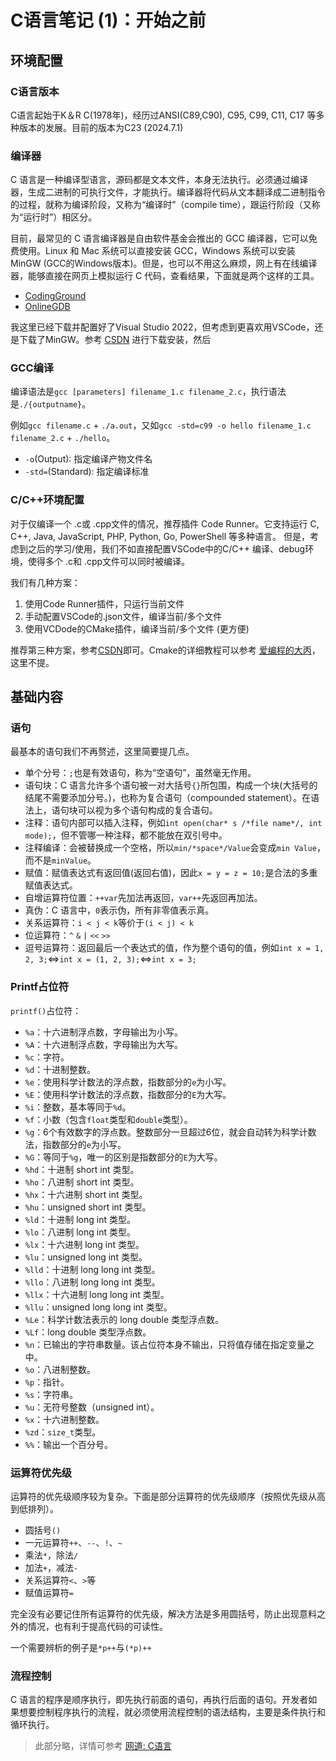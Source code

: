 # C语言笔记 (1)：开始之前

## 环境配置

### C语言版本

C语言起始于K＆R C(1978年)，经历过ANSI(C89,C90), C95, C99, C11, C17 等多种版本的发展。目前的版本为C23 (2024.7.1)


### 编译器

C 语言是一种编译型语言，源码都是文本文件，本身无法执行。必须通过编译器，生成二进制的可执行文件，才能执行。编译器将代码从文本翻译成二进制指令的过程，就称为编译阶段，又称为“编译时”（compile time），跟运行阶段（又称为“运行时”）相区分。

目前，最常见的 C 语言编译器是自由软件基金会推出的 GCC 编译器，它可以免费使用。Linux 和 Mac 系统可以直接安装 GCC，Windows 系统可以安装 MinGW (GCC的Windows版本)。但是，也可以不用这么麻烦，网上有在线编译器，能够直接在网页上模拟运行 C 代码，查看结果，下面就是两个这样的工具。

- [CodingGround](https://tutorialspoint.com/compile_c_online.php)
- [OnlineGDB](https://onlinegdb.com/online_c_compiler)

我这里已经下载并配置好了Visual Studio 2022，但考虑到更喜欢用VSCode，还是下载了MinGW。参考 [CSDN](https://blog.csdn.net/su272009/article/details/138245549) 进行下载安装，然后

### GCC编译

编译语法是`gcc [parameters] filename_1.c filename_2.c`，执行语法是`./{outputname}`。

例如`gcc filename.c` + `./a.out`，又如`gcc -std=c99 -o hello filename_1.c filename_2.c` + `./hello`。

- `-o`(Output): 指定编译产物文件名
- `-std=`(Standard): 指定编译标准

### C/C++环境配置

对于仅编译一个 .c或 .cpp文件的情况，推荐插件 Code Runner。它支持运行 C, C++, Java, JavaScript, PHP, Python, Go, PowerShell 等多种语言。
但是，考虑到之后的学习/使用，我们不如直接配置VSCode中的C/C++ 编译、debug环境，使得多个 .c和 .cpp文件可以同时被编译。

我们有几种方案：

1. 使用Code Runner插件，只运行当前文件
2. 手动配置VSCode的.json文件，编译当前/多个文件
3. 使用VCDode的CMake插件，编译当前/多个文件 (更方便)

推荐第三种方案，参考[CSDN](https://blog.csdn.net/m0_50866704/article/details/137509106)即可。Cmake的详细教程可以参考 [爱编程的大丙](https://subingwen.cn/cmake/CMake-primer/?highlight=cmake)，这里不提。

## 基础内容

### 语句

最基本的语句我们不再赘述，这里简要提几点。

- 单个分号：`;`也是有效语句，称为“空语句”，虽然毫无作用。
- 语句块：C 语言允许多个语句被一对大括号`{}`所包围，构成一个块(大括号的结尾不需要添加分号。)，也称为复合语句（compounded statement）。在语法上，语句块可以视为多个语句构成的复合语句。
- 注释：语句内部可以插入注释，例如`int open(char* s /*file name*/, int mode);`，但不管哪一种注释，都不能放在双引号中。
- 注释编译：会被替换成一个空格，所以`min/*space*/Value`会变成`min Value`，而不是`minValue`。
- 赋值：赋值表达式有返回值(返回右值)，因此`x = y = z = 10;`是合法的多重赋值表达式。
- 自增运算符位置：`++var`先加法再返回，`var++`先返回再加法。
- 真伪：C 语言中，`0`表示伪，所有非零值表示真。
- 关系运算符：`i < j < k`等价于`(i < j) < k`
- 位运算符：`^` `&` `|` `<<` `>>`
- 逗号运算符：返回最后一个表达式的值，作为整个语句的值，例如`int x = 1, 2, 3;`$\Longleftrightarrow$`int x = (1, 2, 3);`$\Longleftrightarrow$`int x = 3;`

### Printf占位符

`printf()`占位符：

- `%a`：十六进制浮点数，字母输出为小写。
- `%A`：十六进制浮点数，字母输出为大写。
- `%c`：字符。
- `%d`：十进制整数。
- `%e`：使用科学计数法的浮点数，指数部分的`e`为小写。
- `%E`：使用科学计数法的浮点数，指数部分的`E`为大写。
- `%i`：整数，基本等同于`%d`。
- `%f`：小数（包含`float`类型和`double`类型）。
- `%g`：6个有效数字的浮点数。整数部分一旦超过6位，就会自动转为科学计数法，指数部分的`e`为小写。
- `%G`：等同于`%g`，唯一的区别是指数部分的`E`为大写。
- `%hd`：十进制 short int 类型。
- `%ho`：八进制 short int 类型。
- `%hx`：十六进制 short int 类型。
- `%hu`：unsigned short int 类型。
- `%ld`：十进制 long int 类型。
- `%lo`：八进制 long int 类型。
- `%lx`：十六进制 long int 类型。
- `%lu`：unsigned long int 类型。
- `%lld`：十进制 long long int 类型。
- `%llo`：八进制 long long int 类型。
- `%llx`：十六进制 long long int 类型。
- `%llu`：unsigned long long int 类型。
- `%Le`：科学计数法表示的 long double 类型浮点数。
- `%Lf`：long double 类型浮点数。
- `%n`：已输出的字符串数量。该占位符本身不输出，只将值存储在指定变量之中。
- `%o`：八进制整数。
- `%p`：指针。
- `%s`：字符串。
- `%u`：无符号整数（unsigned int）。
- `%x`：十六进制整数。
- `%zd`：`size_t`类型。
- `%%`：输出一个百分号。

### 运算符优先级

运算符的优先级顺序较为复杂。下面是部分运算符的优先级顺序（按照优先级从高到低排列）。

- 圆括号`()`
- 一元运算符`++`、`--`、`!`、`~`
- 乘法`*`，除法`/`
- 加法`+`，减法`-`
- 关系运算符`<`、`>`等
- 赋值运算符`=`

完全没有必要记住所有运算符的优先级，解决方法是多用圆括号，防止出现意料之外的情况，也有利于提高代码的可读性。

一个需要辨析的例子是`*p++`与`(*p)++`


### 流程控制

C 语言的程序是顺序执行，即先执行前面的语句，再执行后面的语句。开发者如果想要控制程序执行的流程，就必须使用流程控制的语法结构，主要是条件执行和循环执行。

>此部分略，详情可参考 [网道: C语言](https://wangdoc.com/clang/flow-control#dowhile-%E7%BB%93%E6%9E%84)









